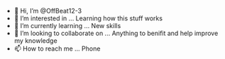 - 👋 Hi, I’m @OffBeat12-3
- 👀 I’m interested in ... Learning how this stuff works
- 🌱 I’m currently learning ... New skills
- 💞️ I’m looking to collaborate on ... Anything to benifit and help improve my knowledge
- 📫 How to reach me ... Phone

<!---
OffBeat12-3/OffBeat12-3 is a ✨ special ✨ repository because its `README.md` (this file) appears on your GitHub profile.
You can click the Preview link to take a look at your changes.
--->
